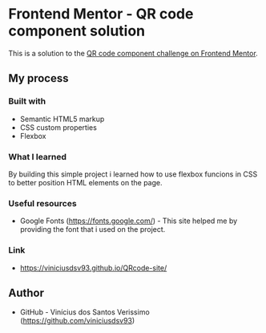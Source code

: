# Frontend Mentor - QR code component solution

This is a solution to the [QR code component challenge on Frontend Mentor](https://www.frontendmentor.io/challenges/qr-code-component-iux_sIO_H). 

## My process

### Built with

- Semantic HTML5 markup
- CSS custom properties
- Flexbox

### What I learned

By building this simple project i learned how to use flexbox funcions in CSS to better position HTML elements on the page. 

### Useful resources

- Google Fonts (https://fonts.google.com/) - This site helped me by providing the font that i used on the project.

### Link

- https://viniciusdsv93.github.io/QRcode-site/

## Author

- GitHub - Vinícius dos Santos Verissimo (https://github.com/viniciusdsv93)
